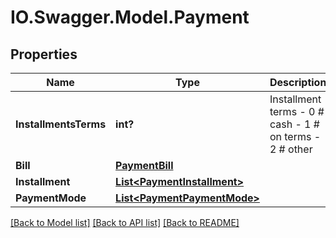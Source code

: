 # IO.Swagger.Model.Payment
## Properties

Name | Type | Description | Notes
------------ | ------------- | ------------- | -------------
**InstallmentsTerms** | **int?** | Installment terms - 0 # cash - 1 # on terms - 2 # other  | [optional] 
**Bill** | [**PaymentBill**](PaymentBill.md) |  | [optional] 
**Installment** | [**List&lt;PaymentInstallment&gt;**](PaymentInstallment.md) |  | [optional] 
**PaymentMode** | [**List&lt;PaymentPaymentMode&gt;**](PaymentPaymentMode.md) |  | [optional] 

[[Back to Model list]](../README.md#documentation-for-models) [[Back to API list]](../README.md#documentation-for-api-endpoints) [[Back to README]](../README.md)

